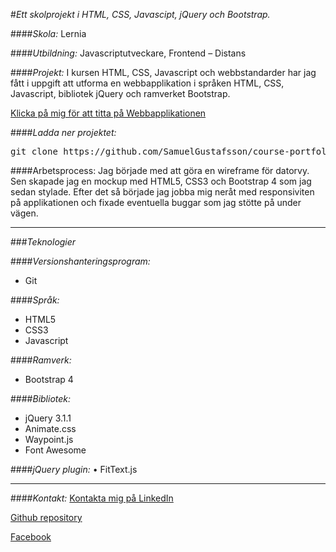 #_Ett skolprojekt i HTML, CSS, Javascipt, jQuery och Bootstrap._

####_Skola:_ Lernia

####_Utbildning:_ Javascriptutveckare, Frontend – Distans

####_Projekt:_ I kursen HTML, CSS, Javascript och webbstandarder har jag fått i uppgift att utforma en webbapplikation i språken HTML, CSS, Javascript, bibliotek jQuery och ramverket Bootstrap.

[Klicka på mig för att titta på Webbapplikationen](https://samuelgustafsson.github.io/course-portfolio/)

####_Ladda ner projektet:_
<pre>git clone https://github.com/SamuelGustafsson/course-portfolio.git</pre>

####Arbetsprocess: 
Jag började med att göra en wireframe för datorvy. Sen skapade jag en mockup med HTML5, CSS3 och Bootstrap 4 som jag sedan stylade. Efter det så började jag jobba mig neråt med responsiviten på applikationen och fixade eventuella buggar som jag stötte på under vägen.   

---

###_Teknologier_

####_Versionshanteringsprogram:_
*	Git

####_Språk:_
* HTML5
* CSS3
* Javascript

####_Ramverk:_
*	Bootstrap 4

####_Bibliotek:_
*	jQuery 3.1.1
*	Animate.css
*	Waypoint.js
*	Font Awesome

####_jQuery plugin:_
•	FitText.js

---

####_Kontakt:_
[Kontakta mig på LinkedIn](https://se.linkedin.com/in/samuel-gustafsson)

[Github repository](https://github.com/SamuelGustafsson?tab=repositories)

[Facebook](https://www.facebook.com/Samuel89?ref=br_rs)
